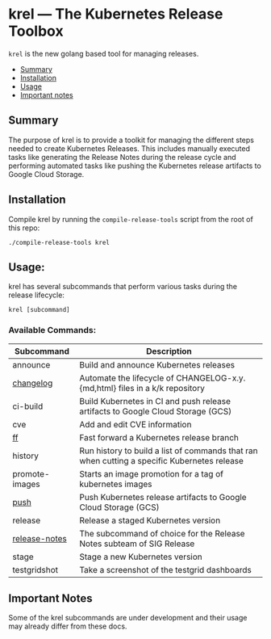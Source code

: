 # krel — The Kubernetes Release Toolbox

`krel` is the new golang based tool for managing releases.

- [Summary](#summary)
- [Installation](#installation)
- [Usage](#usage)
- [Important notes](#important-notes)

## Summary

The purpose of krel is to provide a toolkit for managing the different steps needed to create
Kubernetes Releases. This includes manually executed tasks like generating the Release Notes during the release cycle and performing automated tasks like pushing the Kubernetes release artifacts to Google Cloud Storage.

## Installation

Compile krel by running the `compile-release-tools` script from the root of this repo:

```shell
./compile-release-tools krel
```

## Usage:

krel has several subcommands that perform various tasks during the release lifecycle:

`krel [subcommand]`

### Available Commands:

| Subcommand                          | Description                                                                                 |
| ----------------------------------- | --------------------------------------------------------------------------------------------|
| announce                            | Build and announce Kubernetes releases                                                      |
| [changelog](changelog.md)           | Automate the lifecycle of CHANGELOG-x.y.{md,html} files in a k/k repository                 |
| ci-build                            | Build Kubernetes in CI and push release artifacts to Google Cloud Storage (GCS)             |
| cve                                 | Add and edit CVE information                                                                |
| [ff](ff.md)                         | Fast forward a Kubernetes release branch                                                    |
| history                             | Run history to build a list of commands that ran when cutting a specific Kubernetes release |
| promote-images                      | Starts an image promotion for a tag of kubernetes images                                    |
| [push](push.md)                     | Push Kubernetes release artifacts to Google Cloud Storage (GCS)                             |
| release                             | Release a staged Kubernetes version                                                         |
| [release-notes](release-notes.md)   | The subcommand of choice for the Release Notes subteam of SIG Release                       |
| stage                               | Stage a new Kubernetes version                                                              |
| testgridshot                        | Take a screenshot of the testgrid dashboards                                                |

## Important Notes

Some of the krel subcommands are under development and their usage may already differ from these docs.
